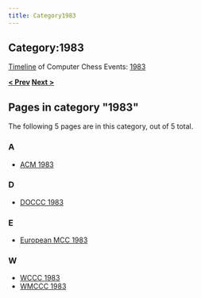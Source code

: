 ```yaml
---
title: Category1983
---
```

## Category:1983



[Timeline](Timeline "Timeline") of Computer Chess Events: [1983](https://en.wikipedia.org/wiki/1983)

**[\< Prev](Category:1982 "Category:1982") [Next >](Category:1984 "Category:1984")**

## Pages in category "1983"

The following 5 pages are in this category, out of 5 total.

### A

- [ACM 1983](ACM_1983 "ACM 1983")

### D

- [DOCCC 1983](DOCCC_1983 "DOCCC 1983")

### E

- [European MCC 1983](European_MCC_1983 "European MCC 1983")

### W

- [WCCC 1983](WCCC_1983 "WCCC 1983")
- [WMCCC 1983](WMCCC_1983 "WMCCC 1983")

